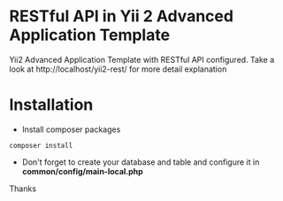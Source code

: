 RESTful API in Yii 2 Advanced Application Template
==================================================

Yii2 Advanced Application Template with RESTful API configured. Take a look at http://localhost/yii2-rest/ for more detail explanation

# Installation
- Install composer packages
```
composer install
```
- Don't forget to create your database and table and configure it in **common/config/main-local.php**

Thanks 




